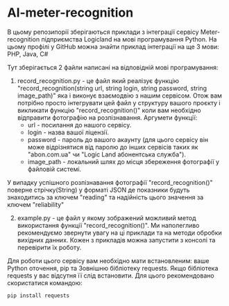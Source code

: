 # AI-meter-recognition

В цьому репозипорії зберігаються приклади з інтеграції сервісу Meter-recognition підприємства Logicland на мові програмування Python.
На цьому профілі у GitHub можна знайти приклад інтеграції на ще 3 мови: PHP, Java, C# 

Тут зберігається 2 файли написані на відповідній мові програмування:

1. record_recognition.py - це файл який реалізує функцію "record_recognition(string url, string login, string password, string image_path)" яка і виконує взаємодвію з нашим сервісом. Отож вам потрібно просто інтегрувати цей файл у структуру вашого проєкту і викликати функцію "record_recognition()" коли вам необхідно відправити фотографію на розпізнавання.
Аргумети функції:
    * url - посилання до нашого сервісу.
    * login - назва вашої ліцензії.
    * password - пароль до вашого акаунту (для цього сервісу він може відрізнятися від паролю до інших сервісів таких як "abon.com.ua" чи "Logic Land абонентська служба").
    * image_path - локальний шлях до місця збереження фотографії у файловій системі.

У випадку успішного розпізнавання фотографії "record_recognition()" поверне стрічку(String) у форматі JSON де показники будуть знаходитись за ключем "reading" та надійність цього значення за ключем "reliability"
	
2. example.py - це файл у якому зображений можливий метод використання функції "record_recognition()". Ми наполегливо рекомендуємо звернути увагу на ці приклади та на методи обробки вихідних данних. Кожен з прикладів можна запустити з консолі та перевірити їх роботу.

Для роботи цього сервісу вам необхідно мати встановленим: ваше Python оточення, pip та Зовнішню бібліотеку requests. Якщо бібліотека requests у вас відсутня її слід встановити. Для цього рекомендовано скористатися командою:

```
pip install requests
```
